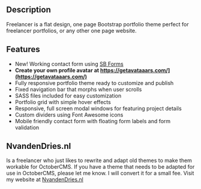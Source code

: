 ## Description

Freelancer is a flat design, one page Bootstrap portfolio theme perfect for freelancer portfolios, or any other one page website.

## Features

-   New!    Working contact form using  [SB Forms](https://startbootstrap.com/solution/contact-forms)
-   **Create your own profile avatar at   https://getavataaars.com/](https://getavataaars.com/)**
-   Fully responsive portfolio theme ready to customize and publish
-   Fixed navigation bar that morphs when user scrolls
-   SASS files included for easy customization
-   Portfolio grid with simple hover effects
-   Responsive, full screen modal windows for featuring project details
-   Custom dividers using Font Awesome icons
-   Mobile friendly contact form with floating form labels and form validation
## NvandenDries.nl
Is a freelancer who just likes to rewrite and adapt old themes to make them workable for OctoberCMS. 
If you have a theme that needs to be adapted for use in OctoberCMS, please let me know. I will convert it for a small fee.
Visit my website at [NvandenDries.nl](https://nvandendries.nl)